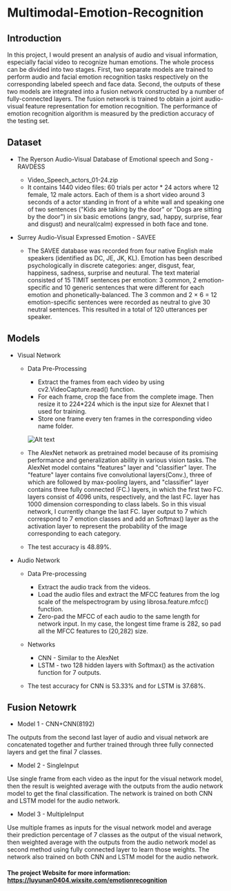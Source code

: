 # Multimodal-Emotion-Recognition

## Introduction
In this project, I would present an analysis of audio and visual information, especially facial video to recognize human emotions. The whole process can be divided into two stages. First, two separate models are trained to perform audio and facial emotion recognition tasks respectively on the corresponding labeled speech and face data. Second, the outputs of these two models are integrated into a fusion network constructed by a number of fully-connected layers. The fusion network is trained to obtain a joint audio-visual feature representation for emotion recognition. The performance of emotion recognition algorithm is measured by the prediction accuracy of the testing set.


## Dataset
- The Ryerson Audio-Visual Database of Emotional speech and Song - RAVDESS

  - Video_Speech_actors_01-24.zip
  - It contains 1440 video files: 60 trials per actor * 24 actors where 12 female, 12 male actors. Each of them is a short video around 3 seconds of a actor standing in front of a white wall and speaking one of two sentences ("Kids are talking by the door" or "Dogs are sitting by the door") in six basic emotions (angry, sad, happy, surprise, fear and disgust) and neural(calm) expressed in both face and tone. 

- Surrey Audio-Visual Expressed Emotion - SAVEE

  - The SAVEE database was recorded from four native English male speakers (identified as DC, JE, JK, KL). Emotion has been described psychologically in discrete categories: anger, disgust, fear, happiness, sadness, surprise and neutural. The text material consisted of 15 TIMIT sentences per emotion: 3 common, 2 emotion-specific and 10 generic sentences that were different for each emotion and phonetically-balanced. The 3 common and 2 × 6 = 12 emotion-specific sentences were recorded as neutral to give 30 neutral sentences. This resulted in a total of 120 utterances per speaker.


## Models
- Visual Network

  - Data Pre-Processing

      - Extract the frames from each video by using cv2.VideoCapture.read() function.
      - For each frame, crop the face from the complete image. Then resize it to 224*224 which is the input size for Alexnet that I used for training.
      - Store one frame every ten frames in the corresponding video name folder.
    
    ![Alt text](relative/path/to/img.jpg?raw=true "Title")
    
  - The AlexNet network as pretrained model because of its promising performance and generalization ability in various vision tasks. The AlexNet model contains "features" layer and "classifier" layer. The "feature" layer contains five convolutional layers(Conv.), three of which are followed by max-pooling layers, and "classifier" layer contains three fully connected (FC.) layers, in which the first two FC. layers consist of 4096 units, respectively, and the last FC. layer has 1000 dimension corresponding to class labels. So in this visual network, I currently change the last FC. layer output to 7 which correspond to 7 emotion classes and add an Softmax() layer as the activation layer to represent the probability of the image corresponding to each category.

  - The test accuracy is 48.89%.

- Audio Network
  - Data Pre-processing

      - Extract the audio track from the videos.
      - Load the audio files and extract the MFCC features from the log scale of the melspectrogram by using librosa.feature.mfcc() function.  
      - Zero-pad the MFCC of each audio to the same length for network input. In my case, the longest time frame is 282, so pad all the MFCC features to (20,282) size.

  - Networks

    - CNN - Similar to the AlexNet
    - LSTM - two 128 hidden layers with Softmax() as the activation function for 7 outputs.

  - The test accuracy for CNN is 53.33% and for LSTM is 37.68%.
  
## Fusion Netowrk
- Model 1 - CNN+CNN(8192)

The outputs from the second last layer of audio and visual network are concatenated together and further trained through three fully connected layers and get the final 7 classes.​

- Model 2 - SingleInput

Use single frame from each video as the input for the visual network model, then the result is weighted average with the outputs from the audio network model to get the final classification.​ The network is trained on both CNN and LSTM model for the audio network.​

- Model 3 - MultipleInput

Use multiple frames as inputs for the visual network model and average their prediction percentage of 7 classes as the output of the visual network, then weighted average with the outputs from the audio network model as second method using fully connected layer to learn those weights. The network also trained on both CNN and LSTM model for the audio network.​

#### The project Website for more information: https://luyunan0404.wixsite.com/emotionrecognition
